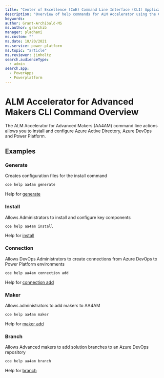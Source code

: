 ```yaml
---
title: "Center of Excellence (CoE) Command Line Interface (CLI) Application Lifecycle Management (ALM) Accelerator Help Overview"
description: "Overview of help commands for ALM Accelerator using the Center of Excellence (CoE) Command Line Interface (CLI)"
keywords: 
author: Grant-Archibald-MS
ms.author: grarchib
manager: pladhani
ms.custom: ""
ms.date: 10/20/2021
ms.service: power-platform
ms.topic: "article"
ms.reviewer: jimholtz
search.audienceType: 
  - admin
search.app: 
  - PowerApps
  - Powerplatform
---
```


# ALM Accelerator for Advanced Makers CLI Command Overview

The ALM Accelerator for Advanced Makers (AA4AM) command line actions allows you to install and configure Azure Active Directory, Azure DevOps and Power Platform.

## Examples

### Generate

Creates configuration files for the install command

```bash
coe help aa4am generate
```

Help for [generate](./generate/overview.md)

### Install

Allows Administrators to install and configure key components

```bash
coe help aa4am install
```

Help for [install](./generate/install.md)

### Connection

Allows DevOps Administrators to create connections from Azure DevOps to Power Platform environments

```bash
coe help aa4am connection add
```

Help for [connection add](./connection/add.md)

### Maker

Allows administrators to add makers to AA4AM

```bash
coe help aa4am maker
```

Help for [maker add](./maker/add.md)

### Branch

Allows Advanced makers to add solution branches to an Azure DevOps repository

```bash
coe help aa4am branch
```

Help for [branch](./branch.md)
